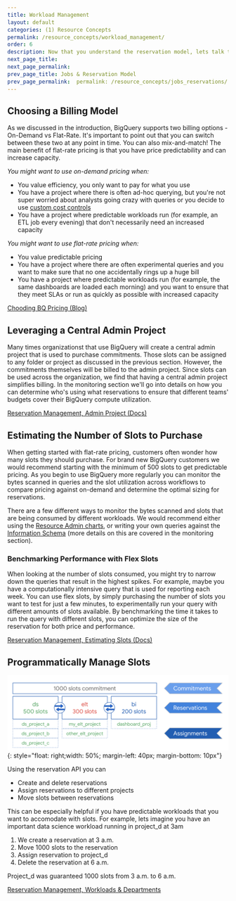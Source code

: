 ```yaml
---
title: Workload Management 
layout: default
categories: (1) Resource Concepts
permalink: /resource_concepts/workload_management/
order: 6
description: Now that you understand the reservation model, lets talk through how you can make decisions on workload management for your own organization
next_page_title: 
next_page_permalink: 
prev_page_title: Jobs & Reservation Model
prev_page_permalink:  permalink: /resource_concepts/jobs_reservations/
---
```


## Choosing a Billing Model

As we discussed in the introduction, BigQuery supports two billing options - On-Demand vs Flat-Rate. It's important to point out that you can switch between these two at any point in time. You can also mix-and-match! The main benefit of flat-rate pricing is that you have price predictability and can increase capacity. 

*You might want to use on-demand pricing when:*
- You value efficiency, you only want to pay for what you use
- You have a project where there is often ad-hoc querying, but you're not super worried about analysts going crazy with queries or you decide to use [custom cost controls](https://cloud.google.com/bigquery/docs/custom-quotas)
- You have a project where predictable workloads run (for example, an ETL job every evening) that don't necessarily need an increased capacity

*You might want to use flat-rate pricing when:*
- You value predictable pricing 
- You have a project where there are often experimental queries and you want to make sure that no one accidentally rings up a huge bill
- You have a project where predictable workloads run (for example, the same dashboards are loaded each morning) and you want to ensure that they meet SLAs or run as quickly as possible with increased capacity

<a href="https://cloud.google.com/blog/products/data-analytics/choosing-bigquery-pricing" class="button">Chooding BQ Pricing (Blog)</a>

## Leveraging a Central Admin Project

Many times organizationst that use BigQuery will create a central admin project that is used to purchase commitments. Those slots can be assigned to any folder or project as discussed in the previous section. However, the commitments themselves will be billed to the admin project. Since slots can be used across the organization, we find that having a central admin project simplifies billing. In the monitoring section we'll go into details on how you can determine who's using what reservations to ensure that different teams' budgets cover their BigQuery compute utilization.

<a href="https://cloud.google.com/bigquery/docs/reservations-workload-management#admin-project" class="button">Reservation Management, Admin Project (Docs)</a>

## Estimating the Number of Slots to Purchase

When getting started with flat-rate pricing, customers often wonder how many slots they should purchase. For brand new BigQuery customers we would recommend starting with the minimum of 500 slots to get predictable pricing. As you begin to use BigQuery more regularly you can monitor the bytes scanned in queries and the slot utilization across workflows to compare pricing against on-demand and determine the optimal sizing for reservations. 

There are a few different ways to monitor the bytes scanned and slots that are being consumed by different workloads. We would recommend either using the [Resource Admin charts](https://cloud.google.com/bigquery/docs/admin-resource-charts), or writing your own queries against the [Information Schema](https://cloud.google.com/bigquery/docs/information-schema-intro) (more details on this are covered in the monitoring section).

### Benchmarking Performance with Flex Slots

When looking at the number of slots consumed, you might try to narrow down the queries that result in the highest spikes. For example, maybe you have a computationally intensive query that is used for reporting each week. You can use flex slots, by simply purchasing the number of slots you want to test for just a few minutes, to experimentally run your query with different amounts of slots available. By benchmarking the time it takes to run the query with different slots, you can optimize the size of the reservation for both price and performance. 

<a href="https://cloud.google.com/bigquery/docs/reservations-workload-management#estimate-slots" class="button">Reservation Management, Estimating Slots (Docs)</a>


## Programmatically Manage Slots
![image](/assets/images/workload_management.png){: style="float: right;width: 50%; margin-left: 40px; margin-bottom: 10px"}

Using the reservation API you can

- Create and delete reservations
- Assign reservations to different projects
- Move slots between reservations

This can be especially helpful if you have predictable workloads that you want to accomodate with slots. For example, lets imagine you have an important data science workload running in project_d at 3am

1. We create a reservation at 3 a.m.
2. Move 1000 slots to the reservation
3. Assign reservation to project_d
4. Delete the reservation at 6 a.m.

Project_d was guaranteed 1000 slots from 3 a.m. to 6 a.m.

<a href="https://cloud.google.com/bigquery/docs/reservations-workload-management#managing_your_workloads_and_departments_using_reservations" class="button">Reservation Management, Workloads & Departments</a>





